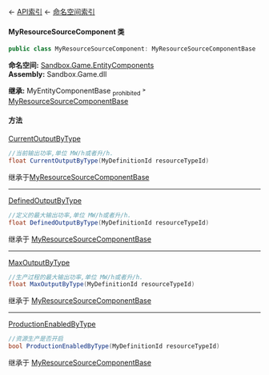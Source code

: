 ← [API索引](Api-Index) ← [命名空间索引](Namespace-Index)

#### MyResourceSourceComponent 类

```csharp
public class MyResourceSourceComponent: MyResourceSourceComponentBase
```

**命名空间:** [Sandbox.Game.EntityComponents](Sandbox.Game.EntityComponents)  
**Assembly:** Sandbox.Game.dll

**继承:**   MyEntityComponentBase <sub>prohibited</sub> ˃ [MyResourceSourceComponentBase](VRage.Game.Components.MyResourceSourceComponentBase)

#### 方法
[CurrentOutputByType](VRage.Game.Components.MyResourceSourceComponentBase.CurrentOutputByType)
```csharp
//当前输出功率,单位 MW/h或者升/h.  
float CurrentOutputByType(MyDefinitionId resourceTypeId)
```
继承于[MyResourceSourceComponentBase](VRage.Game.Components.MyResourceSourceComponentBase) 

----

[DefinedOutputByType](VRage.Game.Components.MyResourceSourceComponentBase.DefinedOutputByType)
```csharp
//定义的最大输出功率,单位 MW/h或者升/h.  
float DefinedOutputByType(MyDefinitionId resourceTypeId)
```
继承于 [MyResourceSourceComponentBase](VRage.Game.Components.MyResourceSourceComponentBase)

----

[MaxOutputByType](VRage.Game.Components.MyResourceSourceComponentBase.MaxOutputByType)
```csharp
//生产过程的最大输出功率,单位 MW/h或者升/h.  
float MaxOutputByType(MyDefinitionId resourceTypeId)
```
继承于 [MyResourceSourceComponentBase](VRage.Game.Components.MyResourceSourceComponentBase)

----

[ProductionEnabledByType](VRage.Game.Components.MyResourceSourceComponentBase.ProductionEnabledByType)
```csharp
//资源生产是否开启
bool ProductionEnabledByType(MyDefinitionId resourceTypeId)
```
继承于 [MyResourceSourceComponentBase](VRage.Game.Components.MyResourceSourceComponentBase)

